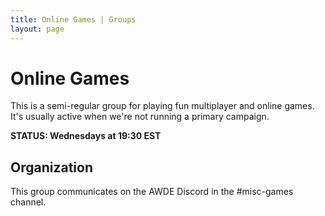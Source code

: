 ```yaml
---
title: Online Games | Groups
layout: page
---
```


# Online Games
This is a semi-regular group for playing fun multiplayer and online games. It's usually active when
we're not running a primary campaign.

**STATUS: Wednesdays at 19:30 EST**

## Organization
This group communicates on the AWDE Discord in the #misc-games channel.
